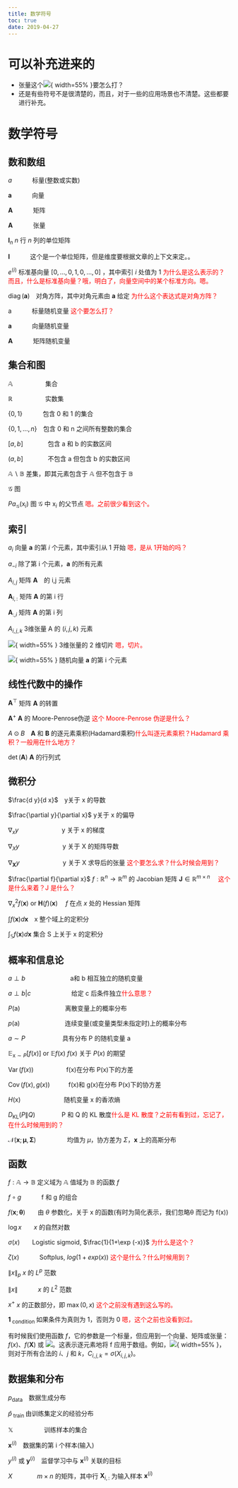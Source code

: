 ```yaml
---
title: 数学符号
toc: true
date: 2019-04-27
---
```

# 可以补充进来的

- 张量这个![](http://images.iterate.site/blog/image/20190427/fCOK8qq4A4oj.png?imageslim){ width=55% }要怎么打？
- 还是有些符号不是很清楚的，而且，对于一些的应用场景也不清楚。这些都要进行补充。


# 数学符号


## 数和数组

$a$　　　 标量(整数或实数)

$\boldsymbol{a}$　　　 向量

$\boldsymbol{A}$　　　 矩阵

$\mathbf{A}$　　　 张量

$\boldsymbol{I}_{n}$   $n$ 行 $n$ 列的单位矩阵

$\boldsymbol{I}$ 　　　这个是一个单位矩阵，但是维度要根据文章的上下文来定。。


$e^{(i)}$ 标准基向量 $[0, \dots, 0,1,0, \dots, 0]$ ，其中索引 $i$ 处值为 $1$  <span style="color:red;">为什么是这么表示的？而且，什么是标准基向量？哦，明白了，向量空间中的某个标准方向。嗯。</span>


$\operatorname{diag}(\boldsymbol{a})$　对角方阵，其中对角元素由 $\boldsymbol{a}$ 给定 <span style="color:red;">为什么这个表达式是对角方阵？</span>



a　　　 标量随机变量 <span style="color:red;">这个要怎么打？</span>

$\mathbf{a}$　　　 向量随机变量

$\mathbf{A}$　　　 矩阵随机变量


## 集合和图


$\mathbb{A}$　　　　　 集合

$\mathbb{R}$　　　　　 实数集

$\{0,1\}$　　　 包含 0 和 1 的集合

$\{0,1, \ldots, n\}$　包含 0 和 n 之间所有整数的集合

$[a, b]$　　　　包含 a 和 b 的实数区间

$(a, b]$　　　　不包含 a 但包含 b 的实数区间


$\mathbb{A} \backslash \mathbb{B}$      差集，即其元素包含于 $\mathbb{A}$ 但不包含于 $\mathbb{B}$


$\mathcal{G}$    图




$P a_{\mathcal{G}}\left(\mathrm{x}_{i}\right)$ 图 $\mathcal{G}$ 中 $\mathrm{x}_{i}$ 的父节点 <span style="color:red;">嗯。之前很少看到这个。</span>


## 索引

$a_{i}$ 向量 $\boldsymbol{a}$ 的第 $i$ 个元素，其中索引从 $1$ 开始 <span style="color:red;">嗯，是从 1开始的吗？</span>


$a_{-i}$ 除了第 i 个元素，$\boldsymbol{a}$ 的所有元素


$A_{i, j}$ 矩阵 $\boldsymbol{A}$　的 i,j 元素


$\boldsymbol{A}_{i, :}$ 矩阵 $\boldsymbol{A}$ 的第 i 行


$\boldsymbol{A}_{ :, i}$ 矩阵 $\boldsymbol{A}$ 的第 i 列

$A_{i, j, k}$   3维张量 A 的 $(i, j, k)$ 元素

![](http://images.iterate.site/blog/image/20190427/RWJUyz8Y29vB.png?imageslim){ width=55% }    3维张量的 2 维切片 <span style="color:red;">嗯，切片。</span>

![](http://images.iterate.site/blog/image/20190427/K9oMCqhpHW1a.png?imageslim){ width=55% }   随机向量 $\mathbf{a}$ 的第 i 个元素


## 线性代数中的操作



$\boldsymbol{A}^{\top}$ 矩阵 $\boldsymbol{A}$ 的转置　

$\boldsymbol{A}^{+}$  $\boldsymbol{A}$ 的 Moore-Penrose伪逆 <span style="color:red;">这个 Moore-Penrose 伪逆是什么？</span>

$A \odot B$　$\boldsymbol{A}$ 和 $\boldsymbol{B}$ 的逐元素乘积(Hadamard乘积)<span style="color:red;">什么叫逐元素乘积？Hadamard 乘积？一般用在什么地方？</span>


$\operatorname{det}(\boldsymbol{A})$  $\boldsymbol{A}$ 的行列式


## 微积分



$\frac{d y}{d x}$　y关于 x 的导数　

$\frac{\partial y}{\partial x}$  y关于 x 的偏导

$\nabla_{x} y$　　　　　　　y 关于 x 的梯度

$\nabla_{X} y$　　　　　　　y 关于 X 的矩阵导数

$\nabla_{\mathbf{X}} y$　　　　　　　y 关于 X 求导后的张量 <span style="color:red;">这个要怎么求？什么时候会用到？</span>



$\frac{\partial f}{\partial x}$                    $f : \mathbb{R}^{n} \rightarrow \mathbb{R}^{m}$ 的 Jacobian 矩阵 $\boldsymbol{J} \in \mathbb{R}^{m \times n}$ 　<span style="color:red;">这个是什么来着？J 是什么？</span>


$\nabla_{x}^{2} f(\boldsymbol{x})$ or $\boldsymbol{H}(f)(\boldsymbol{x})$　                 $f$ 在点 $x$ 处的 Hessian 矩阵


$\int f(\boldsymbol{x}) d \boldsymbol{x}$　x 整个域上的定积分　

$\int_{\mathbb{S}} f(\boldsymbol{x}) d \boldsymbol{x}$   集合 S 上关于 x 的定积分


## 概率和信息论


$a \perp b$　　　　　　　 a和 b 相互独立的随机变量


$a \perp b | c$ 　　　　　　 给定 c 后条件独立<span style="color:red;">什么意思？</span>


$P(\mathrm{a})$　　　　　　　 离散变量上的概率分布

$p(\mathrm{a})$　　　　　　　 连续变量(或变量类型未指定时)上的概率分布


$a \sim P$　　　　　　具有分布 P 的随机变量 a



$\mathbb{E}_{\mathrm{x} \sim P}[f(x)]$ or $\mathbb{E} f(x)$  $f(x)$ 关于 $P(x)$ 的期望


$\operatorname{Var}(f(x))$　　　　　 f(x)在分布 P(x)下的方差

$\operatorname{Cov}(f(x), g(x))$　　　f(x)和 g(x)在分布 P(x)下的协方差

$H(\mathrm{x})$　　　　　　　随机变量 x 的香浓熵


$D_{\mathrm{KL}}(P \| Q)$　　　　 P 和 Q 的 KL 散度<span style="color:red;">什么是 KL 散度？之前有看到过，忘记了，在什么时候用到的？</span>

$\mathcal{N}(\boldsymbol{x} ; \boldsymbol{\mu}, \boldsymbol{\Sigma})$　　　　　均值为 $\mu$，协方差为 $\Sigma$，$\boldsymbol{x}$ 上的高斯分布



## 函数

$f : \mathbb{A} \rightarrow \mathbb{B}$  定义域为 $\mathbb{A}$ 值域为 $\mathbb{B}$ 的函数 $f$


$f \circ g$　　　 f 和 g 的组合


$f(\boldsymbol{x} ; \boldsymbol{\theta})$　　由 $\theta$ 参数化，关于 x 的函数(有时为简化表示，我们忽略θ 而记为 f(x))


$\log x$　　$x$ 的自然对数



$\sigma(x)$　　Logistic sigmoid, $\frac{1}{1+\exp (-x)}$ <span style="color:red;">为什么是这个？</span>


$\zeta(x)$　　　 Softplus, $log(1+exp(x))$ <span style="color:red;">这个是什么？什么时候用到？</span>


$\|x\|_{p}$                     $x$ 的 $L^{p}$ 范数


$\|x\|$　　　 $x$ 的 $L^{2}$ 范数

$x^{+}$                  $x$ 的正数部分，即 $\max (0, x)$ <span style="color:red;">这个之前没有遇到这么写的。</span>

$\mathbf{1}_{\text { condition }}$   如果条件为真则为 1，否则为 0  <span style="color:red;">嗯，这个之前也没看到过。</span>



有时候我们使用函数 $f$，它的参数是一个标量，但应用到一个向量、矩阵或张量：$f(x)$、$f(\boldsymbol{X})$ 或 ![](http://images.iterate.site/blog/image/20190427/EAr0k9supyke.png?imageslim)。这表示逐元素地将 f 应用于数组。例如，![](http://images.iterate.site/blog/image/20190427/iKFwFXWwC24P.png?imageslim){ width=55% }，则对于所有合法的 $i$、$j$ 和 $k$，$C_{i, j, k}=\sigma\left(X_{i, j, k}\right)$。



## 数据集和分布


$p_{\mathrm{d} \mathrm{a} \mathrm{t} \mathrm{a}}$　数据生成分布　


$\hat{p}_{\text { train }}$ 由训练集定义的经验分布


$\mathbb{X}$　　　　　训练样本的集合


$\boldsymbol{x}^{(i)}$　数据集的第 i 个样本(输入)


$y^{(i)}$ 或 $\boldsymbol{y}^{(i)}$　监督学习中与 $\boldsymbol{x}^{(i)}$ 关联的目标



$X$　　　　$m \times n$ 的矩阵，其中行 $\boldsymbol{X}_{i,:}$ 为输入样本 $\boldsymbol{x}^{(i)}$

